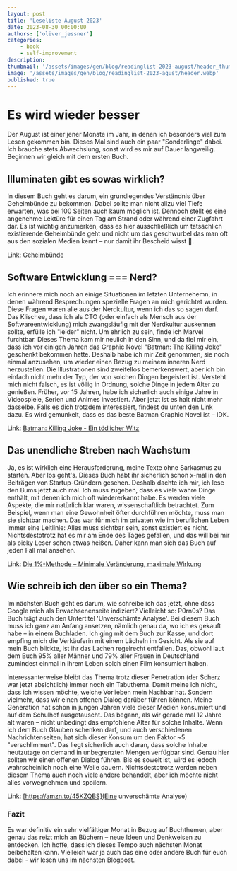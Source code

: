```yaml
---
layout: post
title: 'Leseliste August 2023'
date: 2023-08-30 00:00:00
authors: ['oliver_jessner']
categories:
    - book
    - self-improvement
description:
thumbnail: '/assets/images/gen/blog/readinglist-2023-august/header_thumbnail.webp'
image: '/assets/images/gen/blog/readinglist-2023-agust/header.webp'
published: true
---
```


# Es wird wieder besser

Der August ist einer jener Monate im Jahr, in denen ich besonders viel zum Lesen gekommen bin. Dieses Mal sind auch ein paar "Sonderlinge" dabei. Ich brauche stets Abwechslung, sonst wird es mir auf Dauer langweilig. Beginnen wir gleich mit dem ersten Buch.

## Illuminaten gibt es sowas wirklich?

In diesem Buch geht es darum, ein grundlegendes Verständnis über Geheimbünde zu bekommen. Dabei sollte man nicht allzu viel Tiefe erwarten, was bei 100 Seiten auch kaum möglich ist. Dennoch stellt es eine angenehme Lektüre für einen Tag am Strand oder während einer Zugfahrt dar. Es ist wichtig anzumerken, dass es hier ausschließlich um tatsächlich existierende Geheimbünde geht und nicht um das geschwurbel das man oft aus den sozialen Medien kennt – nur damit ihr Bescheid wisst 🌝.

Link: [Geheimbünde](https://amzn.to/3KVSd3K)

## Software Entwicklung === Nerd?

Ich erinnere mich noch an einige Situationen im letzten Unternehemn, in denen während Besprechungen spezielle Fragen an mich gerichtet wurden. Diese Fragen waren alle aus der Nerdkultur, wenn ich das so sagen darf. Das Klischee, dass ich als CTO (oder einfach als Mensch aus der Softwareentwicklung) mich zwangsläufig mit der Nerdkultur auskennen sollte, erfülle ich "leider" nicht. Um ehrlich zu sein, finde ich Marvel furchtbar. Dieses Thema kam mir neulich in den Sinn, und da fiel mir ein, dass ich vor einigen Jahren das Graphic Novel "Batman: The Killing Joke" geschenkt bekommen hatte. Deshalb habe ich mir Zeit genommen, sie noch einmal anzusehen, um wieder einen Bezug zu meinem inneren Nerd herzustellen. Die Illustrationen sind zweifellos bemerkenswert, aber ich bin einfach nicht mehr der Typ, der von solchen Dingen begeistert ist. Versteht mich nicht falsch, es ist völlig in Ordnung, solche Dinge in jedem Alter zu genießen. Früher, vor 15 Jahren, habe ich sicherlich auch einige Jahre in Videospiele, Serien und Animes investiert. Aber jetzt ist es halt nicht mehr dasselbe. Falls es dich trotzdem interessiert, findest du unten den Link dazu. Es wird gemunkelt, dass es das beste Batman Graphic Novel ist – IDK.

Link: [Batman: Killing Joke - Ein tödlicher Witz](https://amzn.to/3QXofzU)

## Das unendliche Streben nach Wachstum

Ja, es ist wirklich eine Herausforderung, meine Texte ohne Sarkasmus zu starten. Aber los geht's. Dieses Buch habt ihr sicherlich schon x-mal in den Beiträgen von Startup-Gründern gesehen. Deshalb dachte ich mir, ich lese den Bums jetzt auch mal. Ich muss zugeben, dass es viele wahre Dinge enthält, mit denen ich mich oft wiedererkannt habe. Es werden viele Aspekte, die mir natürlich klar waren, wissenschaftlich betrachtet. Zum Beispiel, wenn man eine Gewohnheit öfter durchführen möchte, muss man sie sichtbar machen. Das war für mich im privaten wie im beruflichen Leben immer eine Leitlinie: Alles muss sichtbar sein, sonst existiert es nicht. Nichtsdestotrotz hat es mir am Ende des Tages gefallen, und das will bei mir als picky Leser schon etwas heißen. Daher kann man sich das Buch auf jeden Fall mal ansehen.

Link: [Die 1%-Methode – Minimale Veränderung, maximale Wirkung](https://amzn.to/3LocU8L)

## Wie schreib ich den über so ein Thema?

Im nächsten Buch geht es darum, wie schreibe ich das jetzt, ohne dass Google mich als Erwachsenenseite indiziert? Vielleicht so: P0rn0s? Das Buch trägt auch den Untertitel 'Unverschämte Analyse'. Bei diesem Buch muss ich ganz am Anfang ansetzen, nämlich genau da, wo ich es gekauft habe – in einem Buchladen. Ich ging mit dem Buch zur Kasse, und dort empfing mich die Verkäuferin mit einem Lächeln im Gesicht. Als sie auf mein Buch blickte, ist ihr das Lachen regelrecht entfallen. Das, obwohl laut dem Buch 95% aller Männer und 79% aller Frauen in Deutschland zumindest einmal in ihrem Leben solch einen Film konsumiert haben.

Interessanterweise bleibt das Thema trotz dieser Penetration (der Scherz war jetzt absichtlich) immer noch ein Tabuthema. Damit meine ich nicht, dass ich wissen möchte, welche Vorlieben mein Nachbar hat. Sondern vielmehr, dass wir einen offenen Dialog darüber führen können. Meine Generation hat schon in jungen Jahren viele dieser Medien konsumiert und auf dem Schulhof ausgetauscht. Das begann, als wir gerade mal 12 Jahre alt waren – nicht unbedingt das empfohlene Alter für solche Inhalte. Wenn ich dem Buch Glauben schenken darf, und auch verschiedenen Nachrichtenseiten, hat sich dieser Konsum um den Faktor ~5 "verschlimmert". Das liegt sicherlich auch daran, dass solche Inhalte heutzutage on demand in unbegrenzten Mengen verfügbar sind. Genau hier sollten wir einen offenen Dialog führen. Bis es soweit ist, wird es jedoch wahrscheinlich noch eine Weile dauern. Nichtsdestotrotz werden neben diesem Thema auch noch viele andere behandelt, aber ich möchte nicht alles vorwegnehmen und spoilern.

Link: [https://amzn.to/45KZQBS](Eine unverschämte Analyse)

### Fazit

Es war definitiv ein sehr vielfältiger Monat in Bezug auf Buchthemen, aber genau das reizt mich an Büchern – neue Ideen und Denkweisen zu entdecken. Ich hoffe, dass ich dieses Tempo auch nächsten Monat beibehalten kann. Vielleich war ja auch das eine oder andere Buch für euch dabei - wir lesen uns im nächsten Blogpost.
